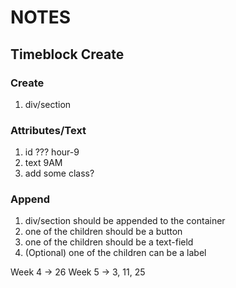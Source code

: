 # NOTES

## Timeblock Create

### Create
1. div/section

### Attributes/Text
1. id ??? hour-9
2. text 9AM
3. add some class?

### Append
1. div/section should be appended to the container
2. one of the children should be a button
3. one of the children should be a text-field
4. (Optional) one of the children can be a label

Week 4 -> 26
Week 5 -> 3, 11, 25 
